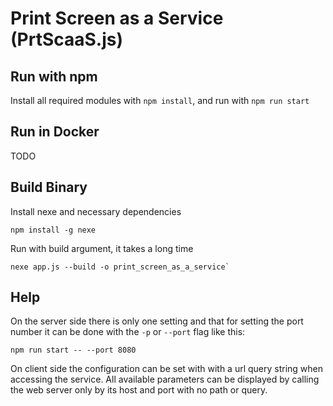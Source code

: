 # Print Screen as a Service (PrtScaaS.js)

## Run with npm
Install all required modules with `npm install`, and run with `npm run start`

## Run in Docker
TODO

## Build Binary
Install nexe and necessary dependencies
```
npm install -g nexe
```
Run with build argument, it takes a long time
```
nexe app.js --build -o print_screen_as_a_service`
```

## Help
On the server side there is only one setting and that for setting the port 
number it can be done with the `-p` or `--port` flag like this:
```
npm run start -- --port 8080
```
On client side the configuration can be set with with a url query string when 
accessing the service. All available parameters can be displayed by calling the 
web server only by its host and port with no path or query.
